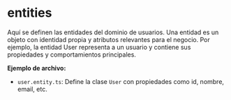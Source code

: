 # entities

Aquí se definen las entidades del dominio de usuarios. Una entidad es un objeto con identidad propia y atributos relevantes para el negocio. Por ejemplo, la entidad User representa a un usuario y contiene sus propiedades y comportamientos principales.

**Ejemplo de archivo:**

- `user.entity.ts`: Define la clase `User` con propiedades como id, nombre, email, etc.
